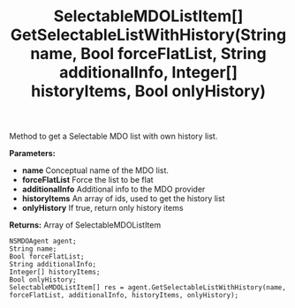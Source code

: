 ﻿---
uid: crmscript_ref_NSMDOAgent_GetSelectableListWithHistory
title: SelectableMDOListItem[] GetSelectableListWithHistory(String name, Bool forceFlatList, String additionalInfo, Integer[] historyItems, Bool onlyHistory)
intellisense: NSMDOAgent.GetSelectableListWithHistory
keywords: NSMDOAgent, GetSelectableListWithHistory
so.topic: reference
---

Method to get a Selectable MDO list with own history list.

**Parameters:**
 - **name** Conceptual name of the MDO list.
 - **forceFlatList** Force the list to be flat
 - **additionalInfo** Additional info to the MDO provider
 - **historyItems** An array of ids, used to get the history list
 - **onlyHistory** If true, return only history items

**Returns:** Array of SelectableMDOListItem

```crmscript
NSMDOAgent agent;
String name;
Bool forceFlatList;
String additionalInfo;
Integer[] historyItems;
Bool onlyHistory;
SelectableMDOListItem[] res = agent.GetSelectableListWithHistory(name, forceFlatList, additionalInfo, historyItems, onlyHistory);
```

